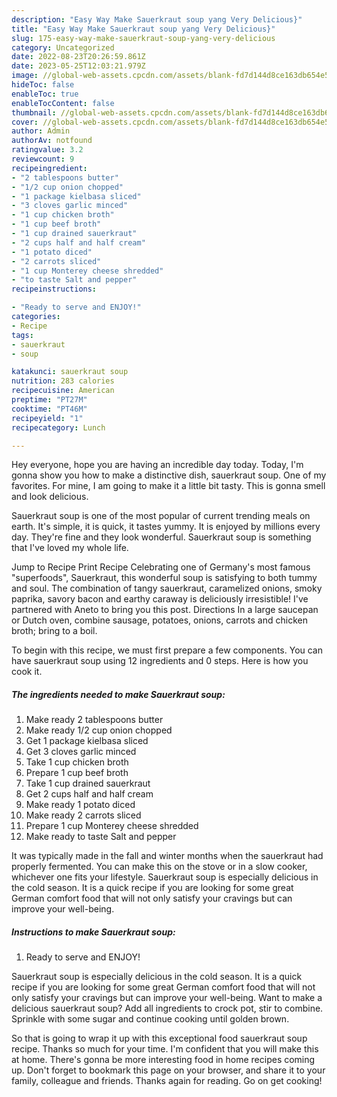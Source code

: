 ```yaml
---
description: "Easy Way Make Sauerkraut soup yang Very Delicious}"
title: "Easy Way Make Sauerkraut soup yang Very Delicious}"
slug: 175-easy-way-make-sauerkraut-soup-yang-very-delicious
category: Uncategorized
date: 2022-08-23T20:26:59.861Z
date: 2023-05-25T12:03:21.979Z
image: //global-web-assets.cpcdn.com/assets/blank-fd7d144d8ce163db654e5a02c40b08a2775adb7897d16e4062681dc7e1b2800f.png
hideToc: false
enableToc: true
enableTocContent: false
thumbnail: //global-web-assets.cpcdn.com/assets/blank-fd7d144d8ce163db654e5a02c40b08a2775adb7897d16e4062681dc7e1b2800f.png
cover: //global-web-assets.cpcdn.com/assets/blank-fd7d144d8ce163db654e5a02c40b08a2775adb7897d16e4062681dc7e1b2800f.png
author: Admin
authorAv: notfound
ratingvalue: 3.2
reviewcount: 9
recipeingredient:
- "2 tablespoons butter"
- "1/2 cup onion chopped"
- "1 package kielbasa sliced"
- "3 cloves garlic minced"
- "1 cup chicken broth"
- "1 cup beef broth"
- "1 cup drained sauerkraut"
- "2 cups half and half cream"
- "1 potato diced"
- "2 carrots sliced"
- "1 cup Monterey cheese shredded"
- "to taste Salt and pepper"
recipeinstructions:

- "Ready to serve and ENJOY!"
categories:
- Recipe
tags:
- sauerkraut
- soup

katakunci: sauerkraut soup 
nutrition: 283 calories
recipecuisine: American
preptime: "PT27M"
cooktime: "PT46M"
recipeyield: "1"
recipecategory: Lunch

---
```



Hey everyone, hope you are having an incredible day today. Today, I'm gonna show you how to make a distinctive dish, sauerkraut soup. One of my favorites. For mine, I am going to make it a little bit tasty. This is gonna smell and look delicious.

Sauerkraut soup is one of the most popular of current trending meals on earth. It's simple, it is quick, it tastes yummy. It is enjoyed by millions every day. They're fine and they look wonderful. Sauerkraut soup is something that I've loved my whole life.

Jump to Recipe Print Recipe Celebrating one of Germany&#39;s most famous &#34;superfoods&#34;, Sauerkraut, this wonderful soup is satisfying to both tummy and soul. The combination of tangy sauerkraut, caramelized onions, smoky paprika, savory bacon and earthy caraway is deliciously irresistible! I&#39;ve partnered with Aneto to bring you this post. Directions In a large saucepan or Dutch oven, combine sausage, potatoes, onions, carrots and chicken broth; bring to a boil.


To begin with this recipe, we must first prepare a few components. You can have sauerkraut soup using 12 ingredients and 0 steps. Here is how you cook it.

<!--inarticleads1-->

##### The ingredients needed to make Sauerkraut soup:

1. Make ready 2 tablespoons butter
1. Make ready 1/2 cup onion chopped
1. Get 1 package kielbasa sliced
1. Get 3 cloves garlic minced
1. Take 1 cup chicken broth
1. Prepare 1 cup beef broth
1. Take 1 cup drained sauerkraut
1. Get 2 cups half and half cream
1. Make ready 1 potato diced
1. Make ready 2 carrots sliced
1. Prepare 1 cup Monterey cheese shredded
1. Make ready to taste Salt and pepper


It was typically made in the fall and winter months when the sauerkraut had properly fermented. You can make this on the stove or in a slow cooker, whichever one fits your lifestyle. Sauerkraut soup is especially delicious in the cold season. It is a quick recipe if you are looking for some great German comfort food that will not only satisfy your cravings but can improve your well-being. 

<!--inarticleads2-->

##### Instructions to make Sauerkraut soup:


1. Ready to serve and ENJOY!

Sauerkraut soup is especially delicious in the cold season. It is a quick recipe if you are looking for some great German comfort food that will not only satisfy your cravings but can improve your well-being. Want to make a delicious sauerkraut soup? Add all ingredients to crock pot, stir to combine. Sprinkle with some sugar and continue cooking until golden brown. 

So that is going to wrap it up with this exceptional food sauerkraut soup recipe. Thanks so much for your time. I'm confident that you will make this at home. There's gonna be more interesting food in home recipes coming up. Don't forget to bookmark this page on your browser, and share it to your family, colleague and friends. Thanks again for reading. Go on get cooking!
